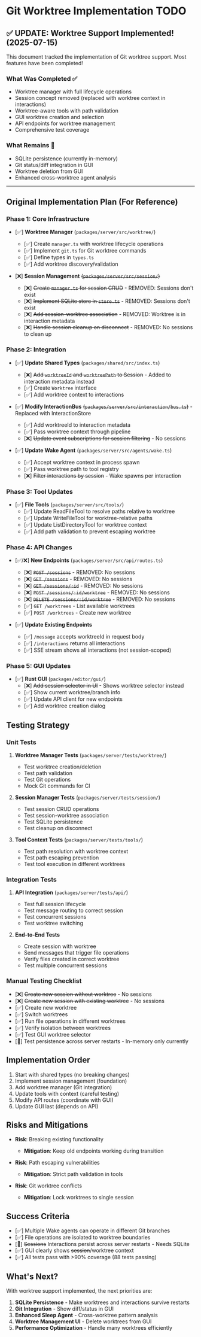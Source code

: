 # Git Worktree Implementation TODO

## ✅ UPDATE: Worktree Support Implemented! (2025-07-15)

This document tracked the implementation of Git worktree support. Most features have been completed!

### What Was Completed ✅
- Worktree manager with full lifecycle operations
- Session concept removed (replaced with worktree context in interactions)
- Worktree-aware tools with path validation
- GUI worktree creation and selection
- API endpoints for worktree management
- Comprehensive test coverage

### What Remains 🚧
- SQLite persistence (currently in-memory)
- Git status/diff integration in GUI
- Worktree deletion from GUI
- Enhanced cross-worktree agent analysis

---

## Original Implementation Plan (For Reference)

### Phase 1: Core Infrastructure
- [✅] **Worktree Manager** (`packages/server/src/worktree/`)
  - [✅] Create `manager.ts` with worktree lifecycle operations
  - [✅] Implement `git.ts` for Git worktree commands
  - [✅] Define types in `types.ts`
  - [✅] Add worktree discovery/validation

- [❌] **Session Management** ~~(`packages/server/src/session/`)~~
  - [❌] ~~Create `manager.ts` for session CRUD~~ - REMOVED: Sessions don't exist
  - [❌] ~~Implement SQLite store in `store.ts`~~ - REMOVED: Sessions don't exist
  - [❌] ~~Add session-worktree association~~ - REMOVED: Worktree is in interaction metadata
  - [❌] ~~Handle session cleanup on disconnect~~ - REMOVED: No sessions to clean up

### Phase 2: Integration
- [✅] **Update Shared Types** (`packages/shared/src/index.ts`)
  - [❌] ~~Add `worktreeId` and `worktreePath` to Session~~ - Added to interaction metadata instead
  - [✅] Create `Worktree` interface
  - [✅] Add worktree context to interactions

- [✅] **Modify InteractionBus** ~~(`packages/server/src/interaction/bus.ts`)~~ - Replaced with InteractionStore
  - [✅] Add worktreeId to interaction metadata
  - [✅] Pass worktree context through pipeline
  - [❌] ~~Update event subscriptions for session filtering~~ - No sessions

- [✅] **Update Wake Agent** (`packages/server/src/agents/wake.ts`)
  - [✅] Accept worktree context in process spawn
  - [✅] Pass worktree path to tool registry
  - [❌] ~~Filter interactions by session~~ - Wake spawns per interaction

### Phase 3: Tool Updates
- [✅] **File Tools** (`packages/server/src/tools/`)
  - [✅] Update ReadFileTool to resolve paths relative to worktree
  - [✅] Update WriteFileTool for worktree-relative paths
  - [✅] Update ListDirectoryTool for worktree context
  - [✅] Add path validation to prevent escaping worktree

### Phase 4: API Changes
- [✅/❌] **New Endpoints** (`packages/server/src/api/routes.ts`)
  - [❌] ~~`POST /sessions`~~ - REMOVED: No sessions
  - [❌] ~~`GET /sessions`~~ - REMOVED: No sessions
  - [❌] ~~`GET /sessions/:id`~~ - REMOVED: No sessions
  - [❌] ~~`POST /sessions/:id/worktree`~~ - REMOVED: No sessions
  - [❌] ~~`DELETE /sessions/:id/worktree`~~ - REMOVED: No sessions
  - [✅] `GET /worktrees` - List available worktrees
  - [✅] `POST /worktrees` - Create new worktree

- [✅] **Update Existing Endpoints**
  - [✅] `/message` accepts worktreeId in request body
  - [✅] `/interactions` returns all interactions
  - [✅] SSE stream shows all interactions (not session-scoped)

### Phase 5: GUI Updates
- [✅] **Rust GUI** (`packages/editor/gui/`)
  - [❌] ~~Add session selector in UI~~ - Shows worktree selector instead
  - [✅] Show current worktree/branch info
  - [✅] Update API client for new endpoints
  - [✅] Add worktree creation dialog

## Testing Strategy

### Unit Tests
1. **Worktree Manager Tests** (`packages/server/tests/worktree/`)
   - Test worktree creation/deletion
   - Test path validation
   - Test Git operations
   - Mock Git commands for CI

2. **Session Manager Tests** (`packages/server/tests/session/`)
   - Test session CRUD operations
   - Test session-worktree association
   - Test SQLite persistence
   - Test cleanup on disconnect

3. **Tool Context Tests** (`packages/server/tests/tools/`)
   - Test path resolution with worktree context
   - Test path escaping prevention
   - Test tool execution in different worktrees

### Integration Tests
1. **API Integration** (`packages/server/tests/api/`)
   - Test full session lifecycle
   - Test message routing to correct session
   - Test concurrent sessions
   - Test worktree switching

2. **End-to-End Tests**
   - Create session with worktree
   - Send messages that trigger file operations
   - Verify files created in correct worktree
   - Test multiple concurrent sessions

### Manual Testing Checklist
- [❌] ~~Create new session without worktree~~ - No sessions
- [❌] ~~Create new session with existing worktree~~ - No sessions
- [✅] Create new worktree
- [✅] Switch worktrees
- [✅] Run file operations in different worktrees
- [✅] Verify isolation between worktrees
- [✅] Test GUI worktree selector
- [🚧] Test persistence across server restarts - In-memory only currently

## Implementation Order
1. Start with shared types (no breaking changes)
2. Implement session management (foundation)
3. Add worktree manager (Git integration)
4. Update tools with context (careful testing)
5. Modify API routes (coordinate with GUI)
6. Update GUI last (depends on API)

## Risks and Mitigations
- **Risk**: Breaking existing functionality
  - **Mitigation**: Keep old endpoints working during transition
  
- **Risk**: Path escaping vulnerabilities
  - **Mitigation**: Strict path validation in tools
  
- **Risk**: Git worktree conflicts
  - **Mitigation**: Lock worktrees to single session

## Success Criteria
- [✅] Multiple Wake agents can operate in different Git branches
- [✅] File operations are isolated to worktree boundaries
- [🚧] ~~Sessions~~ Interactions persist across server restarts - Needs SQLite
- [✅] GUI clearly shows ~~session~~/worktree context
- [✅] All tests pass with >90% coverage (88 tests passing)

## What's Next?

With worktree support implemented, the next priorities are:

1. **SQLite Persistence** - Make worktrees and interactions survive restarts
2. **Git Integration** - Show diff/status in GUI
3. **Enhanced Sleep Agent** - Cross-worktree pattern analysis
4. **Worktree Management UI** - Delete worktrees from GUI
5. **Performance Optimization** - Handle many worktrees efficiently